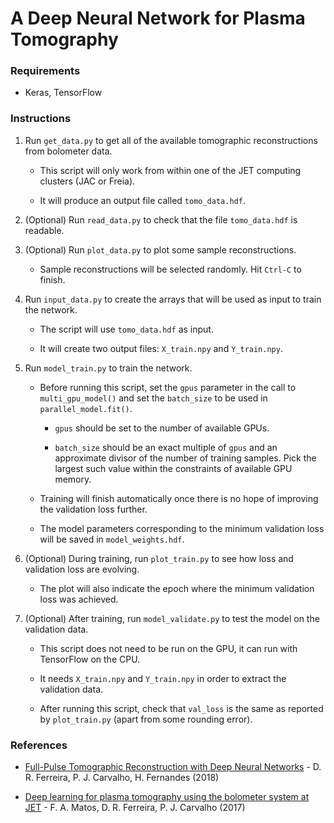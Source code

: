 # A Deep Neural Network for Plasma Tomography


### Requirements

- Keras, TensorFlow


### Instructions

1. Run `get_data.py` to get all of the available tomographic reconstructions from bolometer data.

    - This script will only work from within one of the JET computing clusters (JAC or Freia).

    - It will produce an output file called `tomo_data.hdf`.

2. (Optional) Run `read_data.py` to check that the file `tomo_data.hdf` is readable.

3. (Optional) Run `plot_data.py` to plot some sample reconstructions.

    - Sample reconstructions will be selected randomly. Hit `Ctrl-C` to finish.

4. Run `input_data.py` to create the arrays that will be used as input to train the network.

    - The script will use `tomo_data.hdf` as input.

    - It will create two output files: `X_train.npy` and `Y_train.npy`.

5. Run `model_train.py` to train the network.

    - Before running this script, set the `gpus` parameter in the call to `multi_gpu_model()` and set the `batch_size` to be used in `parallel_model.fit()`.
    
        - `gpus` should be set to the number of available GPUs.
        
        - `batch_size` should be an exact multiple of `gpus` and an approximate divisor of the number of training samples. Pick the largest such value within the constraints of available GPU memory.

    - Training will finish automatically once there is no hope of improving the validation loss further.
    
    - The model parameters corresponding to the minimum validation loss will be saved in `model_weights.hdf`.

6. (Optional) During training, run `plot_train.py` to see how loss and validation loss are evolving.

    - The plot will also indicate the epoch where the minimum validation loss was achieved.
    
7. (Optional) After training, run `model_validate.py` to test the model on the validation data.

    - This script does not need to be run on the GPU, it can run with TensorFlow on the CPU.
    
    - It needs `X_train.npy` and `Y_train.npy` in order to extract the validation data.
    
    - After running this script, check that `val_loss` is the same as reported by `plot_train.py` (apart from some rounding error).


### References

- [Full-Pulse Tomographic Reconstruction with Deep Neural Networks](https://arxiv.org/pdf/1802.02242.pdf) - D. R. Ferreira, P. J. Carvalho, H. Fernandes (2018)

- [Deep learning for plasma tomography using the bolometer system at JET](https://arxiv.org/pdf/1701.00322.pdf) - F. A. Matos, D. R. Ferreira, P. J. Carvalho (2017)
